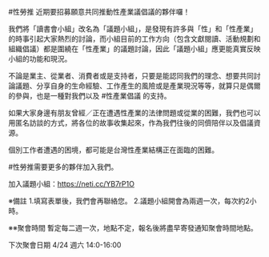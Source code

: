 ---
---
#性勞推 近期要招募願意共同推動性產業議倡議的夥伴囉！

我們將「讀書會小組」改名為「議題小組」，是發現有許多與「性」和「性產業」的時事引起大家熱烈的討論，而小組目前的工作方向（包含文獻閱讀、活動規劃和組織倡議）都是圍繞在「性產業」的議題討論，因此「議題小組」應更能真實反映小組的功能和現況。

不論是業主、從業者、消費者或是支持者，只要是能認同我們的理念、想要共同討論議題、分享自身的生命經驗、工作產生的風險或是產業現況等等，就算只是偶爾的參與，也是一種對我們以及 #性產業倡議 的支持。

如果大家身邊有朋友曾經／正在遭遇性產業的法律問題或從業的困難，我們也可以用匿名訪談的方式，將各位的故事收集起來，作為我們往後的同儕陪伴以及倡議資源。

個別工作者遭遇的困境，都可能是台灣性產業結構正在面臨的困難。

#性勞推需要更多的夥伴加入我們。

加入議題小組：https://neti.cc/YB7rP1O

※備註
1.填寫表單後，我們會再聯絡您。
2.議題小組開會為兩週一次，每次約2小時。

※※聚會時間
暫定每二週一次，地點不定，報名後將盡早寄發通知聚會時間地點。

下次聚會日期 4/24 週六 14:0-16:00